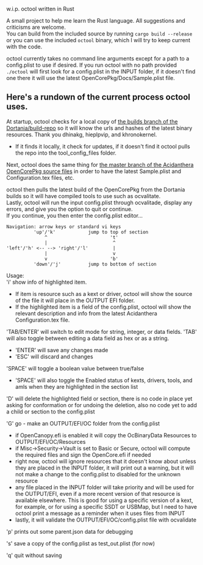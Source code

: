 w.i.p. octool written in Rust  

A small project to help me learn the Rust language.  All suggestions and criticisms are welcome.  
You can build from the included source by running `cargo build --release` or you can use the included `octool` binary, which I will try to keep current with the code.


octool currently takes no command line arguments except for a path to a config.plist to use if desired.
If you run octool with no path provided `./octool` will first look for a config.plist in the INPUT folder, if it doesn't find one there it will use the latest OpenCorePkg/Docs/Sample.plist file.  


## Here's a rundown of the current process octool uses. ##  

At startup, octool checks for a local copy of [the builds branch of the Dortania/build-repo](https://github.com/dortania/build-repo/tree/builds) so it will know the urls and hashes of the latest binary resources.  Thank you dhinakg, hieplpvip, and khronokernel.  
 - If it finds it locally, it check for updates, if it doesn't find it octool pulls the repo into the tool_config_files folder.

Next, octool does the same thing for [the master branch of the Acidanthera OpenCorePkg source files](https://github.com/acidanthera/OpenCorePkg) in order to have the latest Sample.plist and Configuration.tex files, etc.  

octool then pulls the latest build of the OpenCorePkg from the Dortania builds so it will have compiled tools to use such as ocvalitate.  
Lastly, octool will run the input config.plist through ocvalitade, display any errors, and give you the option to quit or continue.  
If you continue, you then enter the config.plist editor...
```
Navigation: arrow keys or standard vi keys
          'up'/'k'            jump to top of section
              ^                       't'
              |                        ^
'left'/'h' <-- --> 'right'/'l'         |
              |                        v
              v                       'b'
          'down'/'j'          jump to bottom of section
```
Usage:  
'i' show info of highlighted item.  
 - If item is resource such as a kext or driver, octool will show the source of the file it will place in the OUTPUT EFI folder.  
 - If the highlighted item is a field of the config.plist, octool will show the relevant description and info from the latest Acidanthera Configuration.tex file.

'TAB/ENTER' will switch to edit mode for string, integer, or data fields. 'TAB' will also toggle between editing a data field as hex or as a string.  
 - 'ENTER' will save any changes made  
 - 'ESC' will discard and changes

'SPACE' will toggle a boolean value between true/false  
- 'SPACE' will also toggle the Enabled status of kexts, drivers, tools, and amls when they are highlighted in the section list  

'D' will delete the highlighted field or section, there is no code in place yet asking for conformation or for undoing the deletion, also no code yet to add a child or section to the config.plist

'G' go - make an OUTPUT/EFI/OC folder from the config.plist  
 - if OpenCanopy.efi is enabled it will copy the OcBinaryData Resources to OUTPUT/EFI/OC/Resources
 - if Misc->Security->Vault is set to Basic or Secure, octool will compute the required files and sign the OpenCore.efi if needed
 - right now, octool will ignore resources that it doesn't know about unless they are placed in the INPUT folder, it will print out a warning, but it will not make a change to the config.plist to disabled for the unknown resource
 - any file placed in the INPUT folder will take priority and will be used for the OUTPUT/EFI, even if a more recent version of that resource is available elsewhere. This is good for using a specific version of a kext, for example, or for using a specific SSDT or USBMap, but I need to have octool print a message as a reminder when it uses files from INPUT
 - lastly, it will validate the OUTPUT/EFI/OC/config.plist file with ocvalidate

'p' prints out some parent.json data for debugging

's' save a copy of the config.plist as test_out.plist (for now)

'q' quit without saving

